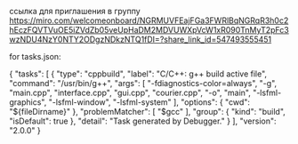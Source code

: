 ссылка для приглашения в группу
https://miro.com/welcomeonboard/NGRMUVFEajFGa3FWRlBqNGRqR3h0c2hEczFQVTVuOE5iZVdZb05veUpHaDM2MDVUWXpVcW1xR090TnMyT2pFc3wzNDU4NzY0NTY2ODgzNDkzNTQ1fDI=?share_link_id=547493555451

for tasks.json:


{
    "tasks": [
        {
            "type": "cppbuild",
            "label": "C/C++: g++ build active file",
            "command": "/usr/bin/g++",
            "args": [
                "-fdiagnostics-color=always",
                "-g",
                "main.cpp",
                "interface.cpp",
                "gui.cpp",
                "courier.cpp",
                "-o",
                "main",
                "-lsfml-graphics",
                "-lsfml-window",
                "-lsfml-system"
            ],
            "options": {
                "cwd": "${fileDirname}"
            },
            "problemMatcher": [
                "$gcc"
            ],
            "group": {
                "kind": "build",
                "isDefault": true
            },
            "detail": "Task generated by Debugger."
        }
    ],
    "version": "2.0.0"
}